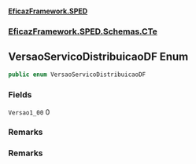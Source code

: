 #### [EficazFramework.SPED](EficazFrameworkSPED.md 'EficazFramework SPED')
### [EficazFramework.SPED.Schemas.CTe](EficazFramework.SPED.Schemas.CTe.md 'EficazFramework.SPED.Schemas.CTe')

## VersaoServicoDistribuicaoDF Enum

```csharp
public enum VersaoServicoDistribuicaoDF
```
### Fields

<a name='EficazFramework.SPED.Schemas.CTe.VersaoServicoDistribuicaoDF.Versao1_00'></a>

`Versao1_00` 0

### Remarks

### Remarks